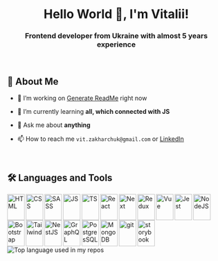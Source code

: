 <h1 align="center">Hello World 👋, I'm Vitalii!</h1>

<h3 align="center">Frontend developer from Ukraine with almost 5 years experience</h3>
<br>

## 📖 About Me

- 🔭 I’m working on [Generate ReadMe](https://zakharchuk42.github.io/readme-charm/) right now

- 🌱 I’m currently learning **all, which connected with JS**

- 💬 Ask me about **anything**

- 📫 How to reach me `vit.zakharchuk@gmail.com` or [LinkedIn](https://www.linkedin.com/in/vit-zakharchuk/)

<br>

## 🛠 Languages and Tools  
  <img align="left" width="40" height="60" src="https://cdn.jsdelivr.net/gh/devicons/devicon/icons/html5/html5-original.svg" alt="HTML"/>
  <img align="left" width="40" height="60" src="https://cdn.jsdelivr.net/gh/devicons/devicon/icons/css3/css3-original.svg" alt="CSS"/>
  <img align="left" width="40" height="60" src="https://cdn.jsdelivr.net/gh/devicons/devicon/icons/sass/sass-original.svg" alt="SASS"/>
  <img align="left" width="40" height="60" src="https://cdn.jsdelivr.net/gh/devicons/devicon/icons/javascript/javascript-original.svg" alt="JS"/>
  <img align="left" width="40" height="60" src="https://cdn.jsdelivr.net/gh/devicons/devicon/icons/typescript/typescript-original.svg" alt="TS"/>
  <img align="left" width="40" height="60" src="https://cdn.jsdelivr.net/gh/devicons/devicon/icons/react/react-original.svg" alt="React"/>
  <img align="left" width="40" height="60" src="https://cdn.jsdelivr.net/gh/devicons/devicon/icons/nextjs/nextjs-original.svg" alt="Next"/>
  <img align="left" width="40" height="60" src="https://cdn.jsdelivr.net/gh/devicons/devicon/icons/redux/redux-original.svg" alt="Redux"/>
  <img align="left" width="40" height="60" src="https://cdn.jsdelivr.net/gh/devicons/devicon/icons/vuejs/vuejs-original.svg" alt="Vue"/>
  <img align="left" width="40" height="60" src="https://cdn.jsdelivr.net/gh/devicons/devicon/icons/jest/jest-plain.svg" alt="Jest"/>
  <img align="left" width="40" height="60" src="https://cdn.jsdelivr.net/gh/devicons/devicon/icons/nodejs/nodejs-original.svg" alt="NodeJS"/>
  <img align="left" width="40" height="60" src="https://cdn.jsdelivr.net/gh/devicons/devicon/icons/bootstrap/bootstrap-original.svg" alt="Bootstrap"/>
  <img align="left" width="40" height="60" src="https://cdn.jsdelivr.net/gh/devicons/devicon/icons/tailwindcss/tailwindcss-plain.svg" alt="Tailwind"/>
  <img align="left" width="40" height="60" src="https://cdn.jsdelivr.net/gh/devicons/devicon/icons/nestjs/nestjs-plain.svg" alt="NestJS"/>
  <img align="left" width="40" height="60" src="https://cdn.jsdelivr.net/gh/devicons/devicon/icons/graphql/graphql-plain.svg" alt="GraphQL"/>
  <img align="left" width="40" height="60" src="https://cdn.jsdelivr.net/gh/devicons/devicon/icons/postgresql/postgresql-original.svg" alt="PostgresSQL"/>
  <img align="left" width="40" height="60" src="https://cdn.jsdelivr.net/gh/devicons/devicon/icons/mongodb/mongodb-original.svg" alt="MongoDB"/>
  <img align="left" width="40" height="60" src="https://cdn.jsdelivr.net/gh/devicons/devicon/icons/git/git-original.svg" alt="git"/>
  <img align="left" width="40" height="60" src="https://cdn.jsdelivr.net/gh/devicons/devicon/icons/storybook/storybook-original.svg" alt="storybook"/>

<br><br><br><br><br>

<img src="https://github-readme-stats.vercel.app/api/top-langs/?username=zakharchuk42&layout=compact&hide_title=1&title_color=ffffff&text_color=c9cacc&icon_color=2bbc8a&bg_color=1d1f21&card_width=500" alt="Top language used in my repos" />


